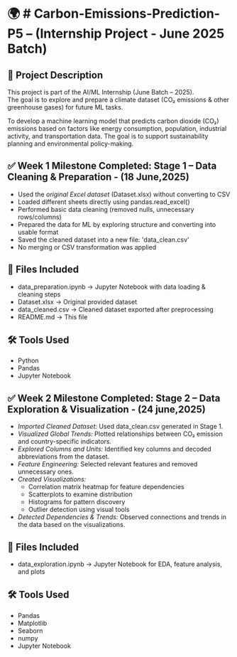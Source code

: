 # 🌍 # Carbon-Emissions-Prediction-P5 – (Internship Project - June 2025 Batch)

## 📁 Project Description

This project is part of the AI/ML Internship (June Batch – 2025).  
The goal is to explore and prepare a climate dataset (CO₂ emissions & other greenhouse gases) for future ML tasks.

To develop a machine learning model that predicts carbon dioxide (CO₂) emissions based on factors like energy consumption, population, industrial activity, and transportation data. The goal is to support sustainability planning and environmental policy-making.

## ✅ Week 1 Milestone Completed: Stage 1 – Data Cleaning & Preparation - (18 June,2025)

- Used the *original Excel dataset* (Dataset.xlsx) without converting to CSV
- Loaded different sheets directly using pandas.read_excel()
- Performed basic data cleaning (removed nulls, unnecessary rows/columns)
- Prepared the data for ML by exploring structure and converting into usable format
- Saved the cleaned dataset into a new file: 'data_clean.csv'
- No merging or CSV transformation was applied

## 📁 Files Included

- data_preparation.ipynb → Jupyter Notebook with data loading & cleaning steps
- Dataset.xlsx → Original provided dataset
- data_cleaned.csv → Cleaned dataset exported after preprocessing
- README.md → This file

## 🛠 Tools Used

- Python
- Pandas
- Jupyter Notebook


## ✅ Week 2 Milestone Completed: Stage 2 – Data Exploration & Visualization - (24 june,2025)

- *Imported Cleaned Dataset:* Used data_clean.csv generated in Stage 1.
- *Visualized Global Trends:* Plotted relationships between CO₂ emission and country-specific indicators.
- *Explored Columns and Units:* Identified key columns and decoded abbreviations from the dataset.
- *Feature Engineering:* Selected relevant features and removed unnecessary ones.
- *Created Visualizations:*
  - Correlation matrix heatmap for feature dependencies
  - Scatterplots to examine distribution
  - Histograms for pattern discovery
  - Outlier detection using visual tools
- *Detected Dependencies & Trends:* Observed connections and trends in the data based on the visualizations.

## 📁 Files Included
- data_exploration.ipynb → Jupyter Notebook for EDA, feature analysis, and plots

## 🛠 Tools Used

- Pandas 
- Matplotlib 
- Seaborn 
- numpy
- Jupyter Notebook

